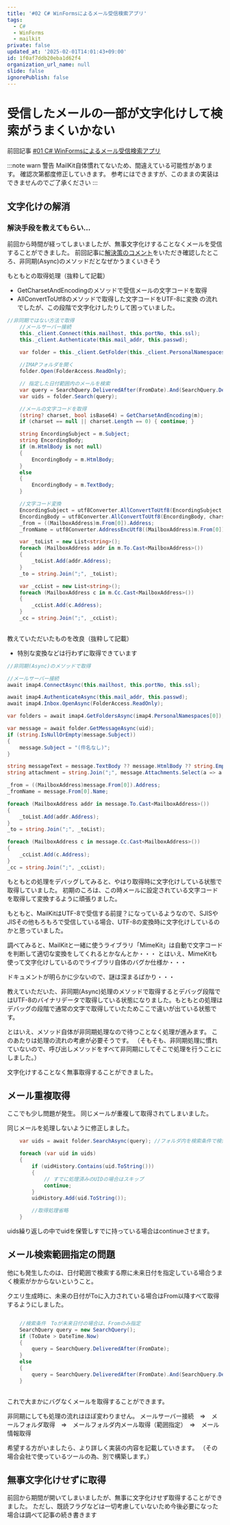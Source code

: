 ```yaml
---
title: '#02 C# WinFormsによるメール受信検索アプリ'
tags:
  - C#
  - WinForms
  - mailkit
private: false
updated_at: '2025-02-01T14:01:43+09:00'
id: 1f0af7ddb20eba1d62f4
organization_url_name: null
slide: false
ignorePublish: false
---
```

# 受信したメールの一部が文字化けして検索がうまくいかない

前回記事
[#01 C# WinFormsによるメール受信検索アプリ](https://qiita.com/rin-bamboo/items/f068fedc1f763b1d37c8 "#01 C# WinFormsによるメール受信検索アプリ")

:::note warn
警告
MailKit自体慣れてないため、間違えている可能性があります。
確認次第都度修正していきます。
参考にはできますが、このままの実装はできませんのでご了承ください
:::


## 文字化けの解消

### 解決手段を教えてもらい…
前回から時間が経ってしまいましたが、無事文字化けすることなくメールを受信することができました。
前回記事に[解決策のコメント](https://qiita.com/rin-bamboo/items/f068fedc1f763b1d37c8#comment-968b3db0e362edc081e0)をいただき確認したところ、非同期(Async)のメソッドだとなぜかうまくいきそう

もともとの取得処理（抜粋して記載）
* GetCharsetAndEncodingのメソッドで受信メールの文字コードを取得
* AllConvertToUtf8のメソッドで取得した文字コードをUTF-8に変換
の流れでしたが、この段階で文字化けしたりして困っていました。

``` C#
//非同期ではない方法で取得
    //メールサーバー接続
    this._client.Connect(this.mailhost, this.portNo, this.ssl);
    this._client.Authenticate(this.mail_addr, this.passwd);

    var folder = this._client.GetFolder(this._client.PersonalNamespaces[0]);
    
    //IMAPフォルダを開く
    folder.Open(FolderAccess.ReadOnly);

    // 指定した日付範囲内のメールを検索
    var query = SearchQuery.DeliveredAfter(FromDate).And(SearchQuery.DeliveredBefore(ToDate));
    var uids = folder.Search(query);

    //メールの文字コードを取得
    (string? charset, bool isBase64) = GetCharsetAndEncoding(m);
    if (charset == null || charset.Length == 0) { continue; }

    string EncordingSubject = m.Subject;
    string EncordingBody;
    if (m.HtmlBody is not null) 
    {
        EncordingBody = m.HtmlBody;
    }
    else
    {
        EncordingBody = m.TextBody;
    }

    //文字コード変換
    EncordingSubject = utf8Converter.AllConvertToUtf8(EncordingSubject, charset, isBase64); //件名
    EncordingBody = utf8Converter.AllConvertToUtf8(EncordingBody, charset, isBase64);       //本文
    _from = ((MailboxAddress)m.From[0]).Address;
    _fromName = utf8Converter.AddressEncUtf8((MailboxAddress)m.From[0]);

    var _toList = new List<string>();
    foreach (MailboxAddress addr in m.To.Cast<MailboxAddress>())
    {
        _toList.Add(addr.Address);
    }
    _to = string.Join(";", _toList);

    var _ccList = new List<string>();
    foreach (MailboxAddress c in m.Cc.Cast<MailboxAddress>())
    {
        _ccList.Add(c.Address);
    }
    _cc = string.Join(";", _ccList);
    
```

教えていただいたものを改良（抜粋して記載）
* 特別な変換などは行わずに取得できています
``` C#
//非同期(Async)のメソッドで取得

//メールサーバー接続
await imap4.ConnectAsync(this.mailhost, this.portNo, this.ssl); 

await imap4.AuthenticateAsync(this.mail_addr, this.passwd);
await imap4.Inbox.OpenAsync(FolderAccess.ReadOnly);

var folders = await imap4.GetFoldersAsync(imap4.PersonalNamespaces[0]);

var message = await folder.GetMessageAsync(uid);
if (string.IsNullOrEmpty(message.Subject))
{
    message.Subject = "(件名なし)";
}

string messageText = message.TextBody ?? message.HtmlBody ?? string.Empty;
string attachment = string.Join(";", message.Attachments.Select(a => a.ContentType.Name));

_from = ((MailboxAddress)message.From[0]).Address;
_fromName = message.From[0].Name;

foreach (MailboxAddress addr in message.To.Cast<MailboxAddress>())
{
    _toList.Add(addr.Address);
}
_to = string.Join(";", _toList);

foreach (MailboxAddress c in message.Cc.Cast<MailboxAddress>())
{
    _ccList.Add(c.Address);
}
_cc = string.Join(";", _ccList);

```

もともとの処理をデバッグしてみると、やはり取得時に文字化けしている状態で取得していました。
初期のころは、この時メールに設定されている文字コードを取得して変換するように頑張りました。

もともと、MailKitはUTF-8で受信する前提？になっているようなので、SJISやJISその他もろもろで受信している場合、UTF-8の変換時に文字化けしているのかと思っていました。

調べてみると、MailKitと一緒に使うライブラリ「MimeKit」は自動で文字コードを判断して適切な変換をしてくれるとかなんとか・・・
とはいえ、MimeKitも使って文字化けしているのでライブラリ自体のバグか仕様か・・・

ドキュメントが明らかに少ないので、謎は深まるばかり・・・

教えていただいた、非同期(Async)処理のメソッドで取得するとデバッグ段階ではUTF-8のバイナリデータで取得している状態になりました。もともとの処理はデバッグの段階で通常の文字で取得していたためここで違いが出ている状態です。

とはいえ、メソッド自体が非同期処理なので待つことなく処理が進みます。
このあたりは処理の流れの考慮が必要そうです。
（そもそも、非同期処理に慣れていないので、呼び出しメソッドをすべて非同期にしてそこで処理を行うことにしました。）

文字化けすることなく無事取得することができました。

## メール重複取得
ここでも少し問題が発生。
同じメールが重複して取得されてしまいました。

同じメールを処理しないように修正しました。
``` C#
    var uids = await folder.SearchAsync(query); //フォルダ内を検索条件で検索

    foreach (var uid in uids)
    {
        if (uidHistory.Contains(uid.ToString()))
        {
            // すでに処理済みのUIDの場合はスキップ
            continue;
        }
        uidHistory.Add(uid.ToString()); 

        //取得処理省略
    }
```
uids繰り返しの中でuidを保管しすでに持っている場合はcontinueさせます。


## メール検索範囲指定の問題
他にも発生したのは、日付範囲で検索する際に未来日付を指定している場合うまく検索がかからないということ。

クエリ生成時に、未来の日付がToに入力されている場合はFrom以降すべて取得するようにしました。

``` C#

    //検索条件　Toが未来日付の場合は、Fromのみ指定
    SearchQuery query = new SearchQuery();
    if (ToDate > DateTime.Now)
    {
        query = SearchQuery.DeliveredAfter(FromDate);
    }
    else
    {
        query = SearchQuery.DeliveredAfter(FromDate).And(SearchQuery.DeliveredBefore(ToDate));
    }
    
```

これで大まかにバグなくメールを取得することができます。

非同期にしても処理の流れはほぼ変わりません。
メールサーバー接続　⇒　メールフォルダ取得　⇒　メールフォルダ内メール取得（範囲指定）　⇒　メール情報取得

希望する方がいましたら、より詳しく実装の内容を記載していきます。
（その場合会社で使っているツールの為、別で構築します。）

## 無事文字化けせずに取得
前回から期間が開いてしまいましたが、無事に文字化けせず取得することができました。
ただし、既読フラグなどは一切考慮していないため今後必要になった場合は調べて記事の続き書きます


